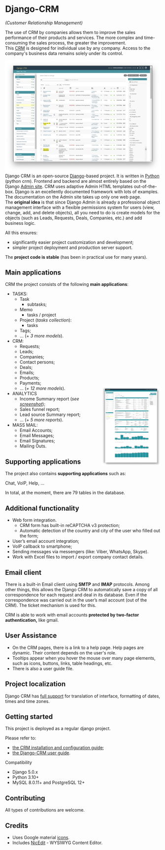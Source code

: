 ﻿# Django-CRM

*(Customer Relationship Management)*

The use of CRM by companies allows them to improve the sales performance of their products and services.  The more complex and time-consuming the sales process, the greater the improvement.  
This [CRM](https://github.com/DjangoCRM/django-crm) is designed for individual use by any company. Access to the company's business data remains solely under its control.


![](docs/pics/deals_screenshot.png)
Django CRM is an open-source [Django](https://www.djangoproject.com/start/overview/)-based project. It is written in [Python](https://www.python.org) (python crm).
Frontend and backend are almost entirely based on the Django [Admin site](https://docs.djangoproject.com/en/dev/ref/contrib/admin/).
CRM uses adaptive Admin HTML templates out-of-the-box.
Django is an excellently documented framework with lots of examples.
The documentation on the Admin site takes up only one web page.  
The **original idea** is that since Django Admin is already a professional object management interface with a flexible permissions system for users (view, change, add, and delete objects), all you need to do is create models for the objects (such as Leads, Requests, Deals, Companies, etc.) and add business logic.      

All this ensures:
- significantly easier project customization and development;
- simpler project deployment and production server support.

The **project code is stable** (has been in practical use for many years).

## Main applications
CRM the project consists of the following **main applications**:

- TASKS:
  - Task
    - subtasks;
  - Memo
    - tasks / project
  - Project (*tasks collection*):
    - tasks
  - Tags;
  - … (+ *3 more models*).
- CRM:
  - Requests;
  - Leads;
  - Companies;
  - Contact persons;
  - Deals;
  - Emails;
  - Products;
  - Payments;
  - … (*+ 12 more models*).
[<img src="docs/pics/income_summary_thumbnail.png" alt="snapshot detail page" align="right" width="190px" style="float: right"/>](docs/pics/income_summary_screenshot.png)
- ANALYTICS
  - Income Summary report (*see [screenshot](docs/pics/income_summary_thumbnail.png)*);
  - Sales funnel report;
  - Lead source Summary report;
  - … (+ *5 more reports*).
- MASS MAIL:
  - Email Accounts;
  - Email Messages;
  - Email Signatures;
  - Mailing Outs.

## Supporting applications
The project also contains **supporting applications** such as:

Chat, VoIP, Help, …

In total, at the moment, there are 79 tables in the database.

## Additional functionality
- Web form integration.
  - CRM form has built-in reCAPTCHA v3 protection;
  - Automatic detection of the country and city of the user who filled out the form;
- User’s email account integration;
- VoIP callback to smartphone;
- Sending messages via messengers (like: Viber, WhatsApp, Skype).
- Work with Excel files to import / export company contact details.

## Email client
There is a built-in Email client using **SMTP** and **IMAP** protocols.
Among other things, this allows the Django CRM to automatically save a copy of all correspondence for each request and deal in its database. Even if the correspondence was carried out in the user’s mail account (out of the CRM). The ticket mechanism is used for this.

CRM is able to work with email accounts **protected by two-factor authentication,** like gmail.

## User Assistance
- On the CRM pages, there is a link to a help page.
  Help pages are dynamic. Their content depends on the user's role.
- Tooltips appear when you hover the mouse over many page elements, such as icons, buttons, links, table headings, etc.
- There is also a user guide file.

## Project localization

Django CRM has [full support](https://docs.djangoproject.com/en/dev/topics/i18n/) for translation of interface, formatting of dates, times and time zones.

## Getting started

This project is deployed as a regular django project.

Please refer to:
- [the CRM installation and configuration guide](docs/installation_and_configuration_guide.md);
- [the Django-CRM user guide](docs/django-crm_user_guide.md).

Compatibility  
- Django 5.0.x
- Python 3.10+
- MySQL 8.0.11+ and PostgreSQL 12+

## Contributing
All types of contributions are welcome.

## Credits

- Uses Google material [icons](https://fonts.google.com/icons).
- Includes [NicEdit](https://nicedit.com) - WYSIWYG Content Editor.

